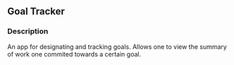 ## Goal Tracker
### Description
An app for designating and tracking goals. Allows one to view the summary of work 
one commited towards a certain goal.